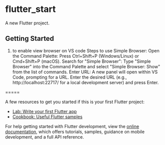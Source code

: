 # flutter_start

A new Flutter project.

## Getting Started

1. to enable view browser on VS code
Steps to use Simple Browser:
Open the Command Palette:
Press Ctrl+Shift+P (Windows/Linux) or Cmd+Shift+P (macOS).
Search for "Simple Browser":
Type "Simple Browser" into the Command Palette and select "Simple Browser: Show" from the list of commands.
Enter URL:
A new panel will open within VS Code, prompting for a URL. Enter the desired URL (e.g., http://localhost:22717/ for a local development server) and press Enter.


=====

A few resources to get you started if this is your first Flutter project:

- [Lab: Write your first Flutter app](https://docs.flutter.dev/get-started/codelab)
- [Cookbook: Useful Flutter samples](https://docs.flutter.dev/cookbook)

For help getting started with Flutter development, view the
[online documentation](https://docs.flutter.dev/), which offers tutorials,
samples, guidance on mobile development, and a full API reference.
